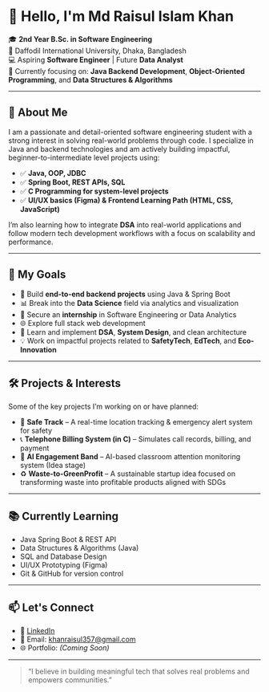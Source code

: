# 👋 Hello, I'm Md Raisul Islam Khan

🎓 **2nd Year B.Sc. in Software Engineering**  
📍 Daffodil International University, Dhaka, Bangladesh  
💻 Aspiring **Software Engineer** | Future **Data Analyst**  
🌱 Currently focusing on: **Java Backend Development**, **Object-Oriented Programming**, and **Data Structures & Algorithms**

---

## 💼 About Me

I am a passionate and detail-oriented software engineering student with a strong interest in solving real-world problems through code. I specialize in Java and backend technologies and am actively building impactful, beginner-to-intermediate level projects using:

- ✅ **Java, OOP, JDBC**
- ✅ **Spring Boot, REST APIs, SQL**
- ✅ **C Programming for system-level projects**
- ✅ **UI/UX basics (Figma) & Frontend Learning Path (HTML, CSS, JavaScript)**

I’m also learning how to integrate **DSA** into real-world applications and follow modern tech development workflows with a focus on scalability and performance.

---

## 🚀 My Goals

- 🔁 Build **end-to-end backend projects** using Java & Spring Boot
- 📊 Break into the **Data Science** field via analytics and visualization
- 🏢 Secure an **internship** in Software Engineering or Data Analytics
- 🌐 Explore full stack web development
- 🧠 Learn and implement **DSA**, **System Design**, and clean architecture
- 💡 Work on impactful projects related to **SafetyTech**, **EdTech**, and **Eco-Innovation**

---

## 🛠️ Projects & Interests

Some of the key projects I’m working on or have planned:

- 🎯 **Safe Track** – A real-time location tracking & emergency alert system for safety
- 📞 **Telephone Billing System (in C)** – Simulates call records, billing, and payment
- 🧠 **AI Engagement Band** – AI-based classroom attention monitoring system (Idea stage)
- ♻️ **Waste-to-GreenProfit** – A sustainable startup idea focused on transforming waste into profitable products aligned with SDGs

---

## 📚 Currently Learning

- Java Spring Boot & REST API
- Data Structures & Algorithms (Java)
- SQL and Database Design
- UI/UX Prototyping (Figma)
- Git & GitHub for version control

---

## 📫 Let's Connect

- 💼 [LinkedIn](https://www.linkedin.com/in/khanraisul357/) 
- 📧 Email: khanraisul357@gmail.com 
- 🌐 Portfolio: *(Coming Soon)*

---

> “I believe in building meaningful tech that solves real problems and empowers communities.”

